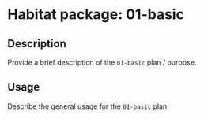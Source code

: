 # Habitat package: 01-basic

## Description

Provide a brief description of the `01-basic` plan / purpose.

## Usage

Describe the general usage for the `01-basic` plan
